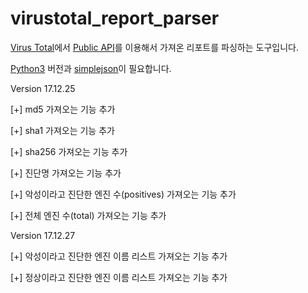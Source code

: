 # virustotal_report_parser
[Virus Total](https://www.virustotal.com/ko/)에서 [Public API](https://www.virustotal.com/ko/documentation/public-api/)를 이용해서 가져온 리포트를 파싱하는 도구입니다.

[Python3](https://www.python.org/) 버전과 [simplejson](https://pypi.python.org/pypi/simplejson/)이 필요합니다.


Version 17.12.25

[+] md5 가져오는 기능 추가

[+] sha1 가져오는 기능 추가

[+] sha256 가져오는 기능 추가

[+] 진단명 가져오는 기능 추가

[+] 악성이라고 진단한 엔진 수(positives) 가져오는 기능 추가

[+] 전체 엔진 수(total) 가져오는 기능 추가

Version 17.12.27

[+] 악성이라고 진단한 엔진 이름 리스트 가져오는 기능 추가

[+] 정상이라고 진단한 엔진 이름 리스트 가져오는 기능 추가